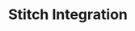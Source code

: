 ---
title: Stitch Integration
integrationName: Stitch
logo: stitch-integration.png
slug: stitch
categories: 
 - data-pipe
 - featured
highlights: |
    Stitch is a data pipe that connects to your business data sources, like your SaaSquatch program data, to your data warehouse.
keyFeatures:
 - Imports SaaSquatch data into your Amazon Redshift, Google BigQuery, MySQL, or Postgres data warehouse.
 - Cross-analyze data from SaaSquatch with the rest of your operations
 - Support for over 50 data sources -including databases, marketing automation, ad networks, payment processors, and more
 - Powered by [Singer.io](https://www.singer.io/), an open source ETL standard
moreInfo:
 - "[Stitch Integration Guide](/developer/stitch/quickstart)"
 - "[Stitch Docs](https://www.stitchdata.com/integrations/referral-saasquatch/?utm_source=saasquatch&utm_medium=partner-social)"
guideLink: /developer/stitch/quickstart
category: landingPage
template: intergrationLander.html
---